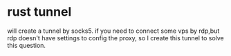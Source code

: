 # rust tunnel

will create a tunnel by socks5.
if you need to connect some vps by rdp,but rdp doesn't have settings to config the proxy, so I create this tunnel to solve this question.
